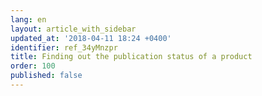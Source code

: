 ```yaml
---
lang: en
layout: article_with_sidebar
updated_at: '2018-04-11 18:24 +0400'
identifier: ref_34yMnzpr
title: Finding out the publication status of a product
order: 100
published: false
---
```

